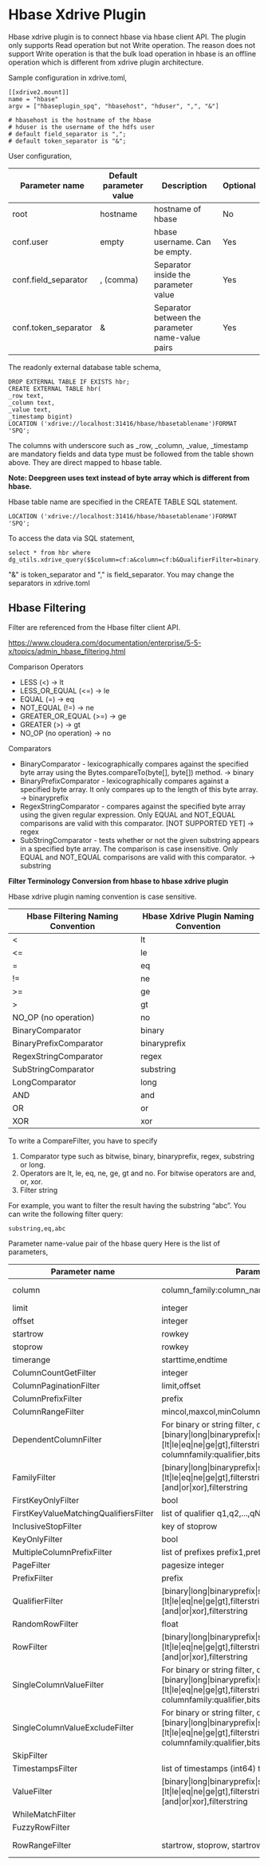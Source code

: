 Hbase Xdrive Plugin
===================

Hbase xdrive plugin is to connect hbase via hbase client API.  The plugin only supports Read operation but not Write operation.  The reason does not support Write operation is that the bulk load operation in hbase is an offline operation which is different from xdrive plugin architecture.

Sample configuration in xdrive.toml,
```
[[xdrive2.mount]]
name = "hbase"
argv = ["hbaseplugin_spq", "hbasehost", "hduser", ",", "&"]

# hbasehost is the hostname of the hbase
# hduser is the username of the hdfs user
# default field_separator is ",";
# default token_separator is "&";
```

User configuration,

| Parameter name | Default parameter value | Description | Optional | 
| -------------- | ----------------------- | ----------- | -------- |
| root | hostname | hostname of hbase | No | 
| conf.user | empty | hbase username.  Can be empty. | Yes |
| conf.field_separator | , (comma) | Separator inside the parameter value | Yes |
| conf.token_separator | & | Separator between the parameter name-value pairs | Yes | 

The readonly external database table schema,
```
DROP EXTERNAL TABLE IF EXISTS hbr;
CREATE EXTERNAL TABLE hbr(        
_row text,        
_column text,        
_value text,        
_timestamp bigint)
LOCATION ('xdrive://localhost:31416/hbase/hbasetablename')FORMAT 'SPQ';
```


The columns with underscore such as _row, _column, _value, _timestamp are mandatory fields and data type must be followed from the table shown above.  They are direct mapped to hbase table. 

**Note:  Deepgreen uses text instead of byte array which is different from hbase.**

Hbase table name are specified in the CREATE TABLE SQL statement.

```
LOCATION ('xdrive://localhost:31416/hbase/hbasetablename')FORMAT 'SPQ';
```

To access the data via SQL statement,
```
select * from hbr where dg_utils.xdrive_query($$column=cf:a&column=cf:b&QualifierFilter=binary,eq,xyz$$);
```

"&" is token_separator and "," is field_separator.  You may change the separators in xdrive.toml


Hbase Filtering
---------------
Filter are referenced from the Hbase filter client API.  

https://www.cloudera.com/documentation/enterprise/5-5-x/topics/admin_hbase_filtering.html

Comparison Operators
* LESS (<)  -> lt 
* LESS_OR_EQUAL (<=)  -> le
* EQUAL (=)  -> eq
* NOT_EQUAL (!=) -> ne
* GREATER_OR_EQUAL (>=) -> ge
* GREATER (>)  -> gt
* NO_OP (no operation) -> no

Comparators
* BinaryComparator - lexicographically compares against the specified byte array using the Bytes.compareTo(byte[], byte[]) method.  → binary
* BinaryPrefixComparator - lexicographically compares against a specified byte array. It only compares up to the length of this byte array. → binaryprefix
* RegexStringComparator - compares against the specified byte array using the given regular expression. Only EQUAL and NOT_EQUAL comparisons are valid with this comparator. [NOT SUPPORTED YET]  → regex
* SubStringComparator - tests whether or not the given substring appears in a specified byte array. The comparison is case insensitive. Only EQUAL and NOT_EQUAL comparisons are valid with this comparator. → substring

**Filter Terminology Conversion from hbase to hbase xdrive plugin**

Hbase xdrive plugin naming convention is case sensitive.

| Hbase Filtering Naming Convention | Hbase Xdrive Plugin Naming Convention |
|-----------------------------------|---------------------------------------|
| < | lt |
| <= | le |
| = | eq | 
| != | ne | 
| >= | ge |
| > | gt | 
| NO_OP (no operation) | no | 
| BinaryComparator | binary | 
| BinaryPrefixComparator | binaryprefix | 
| RegexStringComparator | regex | 
| SubStringComparator | substring |
| LongComparator | long | 
| AND | and | 
| OR | or |
| XOR | xor |

To write a CompareFilter, you have to specify 
1. Comparator type such as bitwise, binary, binaryprefix, regex, substring or long.
2. Operators are lt, le, eq, ne, ge, gt and no.  For bitwise operators are and, or, xor. 
3. Filter string

For example, you want to filter the result having the substring “abc”.  You can write the following filter query:

```
substring,eq,abc
```


Parameter name-value pair of the hbase query
Here is the list of parameters,

| Parameter name | Parameter value | Note |
| -------------- | --------------- | ---- |
| column | column_family:column_name,  e.g. cf:a | Multiple columns can be specified by having multiple column name-value pairs.  e.g. column=cf:a&column=cf:b |
| limit | integer | limit=10 |
| offset | integer | offset=20 |
| startrow | rowkey | startrow=start |
| stoprow | rowkey | stoprow=stop |
| timerange | starttime,endtime | e.g. 123,456 |
| ColumnCountGetFilter | integer | ColumnCountGetFilter=10 |
| ColumnPaginationFilter | limit,offset | e.g.ColumnPaginationFilter=10,100 |
| ColumnPrefixFilter | prefix | ColumnPrefixFilter=prefix |
| ColumnRangeFilter | mincol,maxcol,minColumnInclusive,maxColumnInclusive | e.g ColumnRangeFilter=c1,c5,true,true |
| DependentColumnFilter | For binary or string filter, columnfamily:qualifier,[binary\|long\|binaryprefix\|substring],[lt\|le\|eq\|ne\|ge\|gt],filterstring or For bitwise, columnfamily:qualifier,bits,[and\|or\|xor],filterstring | e.g.  DependentColumnFilter=cf:a,substring,eq,apple  |
| FamilyFilter | [binary\|long\|binaryprefix\|substring],[lt\|le\|eq\|ne\|ge\|gt],filterstring or for bitwise, bits,[and\|or\|xor],filterstring | FamilyFilter=binary,ne,filter |
| FirstKeyOnlyFilter | bool | FirstKeyOnlyFilter=true | 
| FirstKeyValueMatchingQualifiersFilter | list of qualifier q1,q2,...,qN | FirstKeyValueMatchingQualifiersFilter=q1,q2,q3 |
| InclusiveStopFilter | key of stoprow | InclusiveStopFilter=stoprow | 
| KeyOnlyFilter | bool | KeyOnlyFilter=true |
| MultipleColumnPrefixFilter | list of prefixes prefix1,prefix2,...,prefixN | MultipleColumnPrefixFilter=p1,p2,p3 |
| PageFilter | pagesize integer | PageFilter=20 |
| PrefixFilter | prefix | PrefixFilter=prefix | 
| QualifierFilter | [binary\|long\|binaryprefix\|substring],[lt\|le\|eq\|ne\|ge\|gt],filterstring or for bitwise, bits,[and\|or\|xor],filterstring | QualifierFilter=binary,eq,qualifier  |
| RandomRowFilter | float | RandomRowFilter=0.9 |
| RowFilter | [binary\|long\|binaryprefix\|substring],[lt\|le\|eq\|ne\|ge\|gt],filterstring or for bitwise, bits,[and\|or\|xor],filterstring | RowFilter=bitwise,and,abc |
| SingleColumnValueFilter | For binary or string filter, columnfamily:qualifier,[binary\|long\|binaryprefix\|substring],[lt\|le\|eq\|ne\|ge\|gt],filterstring or For bitwise, columnfamily:qualifier,bits,[and\|or\|xor],filterstring | e.g.  SingleColumnValueFilter=cf:a,substring,eq,apple |
| SingleColumnValueExcludeFilter | For binary or string filter, columnfamily:qualifier,[binary\|long\|binaryprefix\|substring],[lt\|le\|eq\|ne\|ge\|gt],filterstring or For bitwise, columnfamily:qualifier,bits,[and\|or\|xor],filterstring | e.g.  SingleColumnValueExcludeFilter=cf:a,substring,eq,apple |
| SkipFilter | | Not supported yet |
| TimestampsFilter | list of timestamps (int64) ts1,ts2,...,tsN | TimestampsFilter=123,456,789 |
| ValueFilter | [binary\|long\|binaryprefix\|substring],[lt\|le\|eq\|ne\|ge\|gt],filterstring or for bitwise, bits,[and\|or\|xor],filterstring | ValueFilter=bitwise,and,abc |
| WhileMatchFilter | | Not supported yet |
| FuzzyRowFilter | | Not supported yet |
| RowRangeFilter | startrow, stoprow, startrowinclusive, stoprowinclusive | Mulitple row ranges can be specified by multiple name-value pairs.  e.g RowRangeFilter=start1,stop1,false,false&RowRangeFilter=start2,stop2,false,true |



